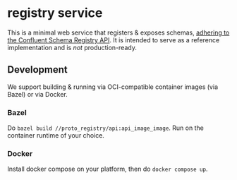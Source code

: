 # registry service

This is a minimal web service that registers & exposes schemas, [adhering to the Confluent Schema Registry API](https://docs.confluent.io/platform/current/schema-registry/develop/api.html#subjects). It is intended to serve as a reference implementation and is _not_ production-ready.

## Development

We support building & running via OCI-compatible container images (via Bazel) or via Docker.

### Bazel

Do `bazel build //proto_registry/api:api_image_image`. Run on the container runtime of your choice.

### Docker

Install docker compose on your platform, then do `docker compose up`.
